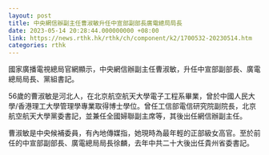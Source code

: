 ```yaml
---
layout: post
title: 中央網信辦副主任曹淑敏升任中宣部副部長廣電總局局長
date: 2023-05-14 20:28:44.000000000 +08:00
link: https://news.rthk.hk/rthk/ch/component/k2/1700532-20230514.htm
categories: rthk
---
```


國家廣播電視總局官網顯示，中央網信辦副主任曹淑敏，升任中宣部副部長、廣電總局局長、黨組書記。

56歲的曹淑敏是河北人，在北京航空航天大學電子工程系畢業，曾於中國人民大學/香港理工大學管理學專業取得博士學位。曾任工信部電信研究院副院長，北京航空航天大學黨委書記，並兼任全國婦聯副主席等，其後出任網信辦副主任。

曹淑敏是中央候補委員，有內地傳媒指，她現時為最年輕的正部級女高官。至於前任的中宣部副部長、廣電總局局長徐麟，去年中共二十大後出任貴州省委書記。
